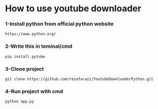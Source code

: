 # How to use youtube downloader

### 1-Install python from official python website

```
https://www.python.org/
```

### 2-Write this in teminal/cmd

```
pip install pytube
```

### 3-Clone project

```
git clone https://github.com/rezafarazi/YoutubeDownloaderPython.git
```

### 4-Run project with cmd

```
python app.py
```
